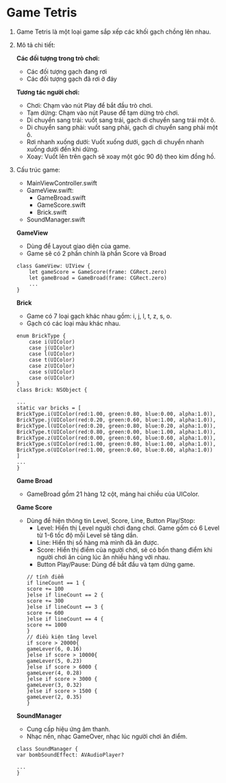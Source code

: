 #  Game Tetris
1. Game Tetris là một loại game sắp xếp các khối gạch chồng lên nhau.
2. Mô tả chi tiết:

    **Các đối tượng trong trò chơi:**
    - Các đối tượng gạch đang rơi
    - Các đối tượng gạch đã rơi ở đáy

    **Tương tác người chơi:**
    - Chơi: Chạm vào nút Play để bắt đầu trò chơi.
    - Tạm dừng: Chạm vào nút Pause để tạm dừng trò chơi.
    - Di chuyển sang trái: vuốt sang trái, gạch di chuyển sang trái một ô.
    - Di chuyển sang phải: vuốt sang phải, gạch di chuyển sang phải một ô.
    - Rơi nhanh xuống dưới: Vuốt xuống dưới, gạch di chuyển nhanh xuống dưới đến khi dừng.
    - Xoay: Vuốt lên trên gạch sẽ xoay một góc 90 độ theo kim đồng hồ.
3. Cấu trúc game:

    - MainViewController.swift
    - GameView.swift:
        + GameBroad.swift
        + GameScore.swift
        + Brick.swift
    - SoundManager.swift
    
    **GameView**
    - Dùng để Layout giao diện của game.
    - Game sẽ có 2 phần chính là phần Score và Broad
    ```
    class GameView: UIView {
        let gameScore = GameScore(frame: CGRect.zero)
        let gameBroad = GameBroad(frame: CGRect.zero)
        ...
    }
    ```
    
    **Brick**
    - Game có 7 loại gạch khác nhau gồm: i, j, l, t, z, s, o.
    - Gạch có các loại màu khác nhau.

    ```
    enum BrickType {
        case i(UIColor)
        case j(UIColor)
        case l(UIColor)
        case t(UIColor)
        case z(UIColor)
        case s(UIColor)
        case o(UIColor)
   }  
   class Brick: NSObject {

    ...
    static var bricks = [
    BrickType.i(UIColor(red:1.00, green:0.80, blue:0.00, alpha:1.0)),
    BrickType.j(UIColor(red:0.20, green:0.60, blue:1.00, alpha:1.0)),
    BrickType.l(UIColor(red:0.20, green:0.80, blue:0.20, alpha:1.0)),
    BrickType.t(UIColor(red:0.80, green:0.00, blue:1.00, alpha:1.0)),
    BrickType.z(UIColor(red:0.00, green:0.60, blue:0.60, alpha:1.0)),
    BrickType.s(UIColor(red:1.00, green:0.80, blue:1.00, alpha:1.0)),
    BrickType.o(UIColor(red:1.00, green:0.60, blue:0.60, alpha:1.0))
    ]
    ...    
    }
    ```
    
    **Game Broad**
    - GameBroad gồm 21 hàng 12 cột, mảng hai chiều của UIColor.


    **Game Score**
    - Dùng để hiện thông tin Level, Score, Line, Button Play/Stop:
        + Level: Hiển thị Level người chơi đang chơi. Game gồm có 6 Level từ 1-6 tốc độ mỗi Level sẽ tăng dần.
        + Line: Hiển thị số hàng mà mình đã ăn được.
        + Score: Hiển thị điểm của người chơi, sẽ có bốn thang điểm khi người chơi ăn cùng lúc ăn nhiều hàng với nhau.
        + Button Play/Pause: Dùng để bắt đầu và tạm dừng game.
        ```
        // tính điểm
        if lineCount == 1 {
        score += 100
        }else if lineCount == 2 {
        score += 300
        }else if lineCount == 3 {
        score += 600
        }else if lineCount == 4 {
        score += 1000
        }
        // điều kiện tăng level
        if score > 20000{
        gameLever(6, 0.16)
        }else if score > 10000{
        gameLever(5, 0.23)
        }else if score > 6000 {
        gameLever(4, 0.28)
        }else if score > 3000 {
        gameLever(3, 0.32)
        }else if score > 1500 {
        gameLever(2, 0.35)
        }
        ```
        
    **SoundManager**
    - Cung cấp hiệu ứng âm thanh.
    - Nhạc nền, nhạc GameOver, nhạc lúc người chơi ăn điểm.
    ```
    class SoundManager {
    var bombSoundEffect: AVAudioPlayer?
    
    ...
    }
    ```
    
